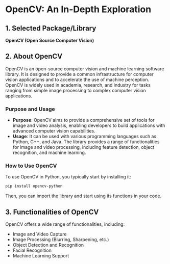 # OpenCV: An In-Depth Exploration

## 1. Selected Package/Library
**OpenCV (Open Source Computer Vision)**

## 2. About OpenCV
OpenCV is an open-source computer vision and machine learning software library. It is designed to provide a common infrastructure for computer vision applications and to accelerate the use of machine perception. OpenCV is widely used in academia, research, and industry for tasks ranging from simple image processing to complex computer vision applications.

### Purpose and Usage
- **Purpose**: OpenCV aims to provide a comprehensive set of tools for image and video analysis, enabling developers to build applications with advanced computer vision capabilities.
- **Usage**: It can be used with various programming languages such as Python, C++, and Java. The library provides a range of functionalities for image and video processing, including feature detection, object recognition, and machine learning.

### How to Use OpenCV
To use OpenCV in Python, you typically start by installing it: 
```bash
pip install opencv-python
```
Then, you can import the library and start using its functions in your code.

## 3. Functionalities of OpenCV
OpenCV offers a wide range of functionalities, including:

- Image and Video Capture
- Image Processing (Blurring, Sharpening, etc.)
- Object Detection and Recognition
- Facial Recognition
- Machine Learning Support
